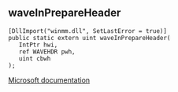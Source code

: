 ## waveInPrepareHeader

```
[DllImport("winmm.dll", SetLastError = true)]
public static extern uint waveInPrepareHeader(
   IntPtr hwi,
   ref WAVEHDR pwh,
   uint cbwh
);
```

[Microsoft documentation](link_to_documentation)
